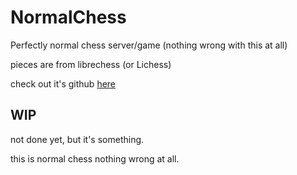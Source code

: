 # NormalChess
Perfectly normal chess server/game (nothing wrong with this at all)

pieces are from librechess (or Lichess)

check out it's github [here](https://github.com/lichess-org/lila)

## WIP

not done yet, but it's something.

this is normal chess nothing wrong at all.
